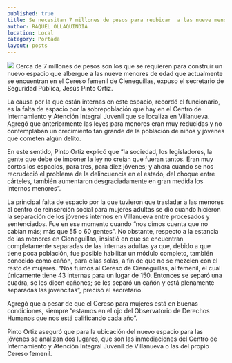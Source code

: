 ```yaml
---
published: true
title: Se necesitan 7 millones de pesos para reubicar  a las nueve menores que están en Cieneguillas
author: RAQUEL OLLAQUINDIA
location: Local
category: Portada
layout: posts
---
```


![](http://i.imgur.com/awTEmQFm.jpg)
Cerca de 7 millones de pesos son los que se requieren para construir un nuevo espacio que albergue a las nueve menores de edad que actualmente se encuentran en el Cereso femenil de Cieneguillas, expuso el secretario de Seguridad Pública, Jesús Pinto Ortiz.

La causa por la que están internas en este espacio, recordó el funcionario, es la falta de espacio por la sobrepoblación que hay en el Centro de Internamiento y Atención Integral Juvenil que se localiza en Villanueva.
Agregó que anteriormente las leyes para menores eran muy reducidas y no contemplaban un crecimiento tan grande de la población de niños y jóvenes que cometen algún delito.

En este sentido, Pinto Ortiz explicó que “la sociedad, los legisladores, la gente que debe de imponer la ley no creían que fueran tantos. Eran muy cortos los espacios, para tres, para diez jóvenes; y ahora cuando se nos recrudeció el problema de la delincuencia en el estado, del choque entre cárteles, también aumentaron desgraciadamente en gran medida los internos menores”.

La principal falta de espacio por la que tuvieron que trasladar a las menores al centro de reinserción social para mujeres adultas se dio cuando hicieron la separación de los jóvenes internos en Villanueva entre procesados y sentenciados. Fue en ese momento cuando “nos dimos cuenta que no cabían más; más que 55 o 60 gentes”.
No obstante, respecto a la estancia de las menores en Cieneguillas, insistió en que se encuentran completamente separadas de las internas adultas ya que, debido a que tiene poca población, fue posible habilitar un módulo completo, también conocido como cañón, para ellas solas, a fin de que no se mezclen con el resto de mujeres.
“Nos fuimos al Cereso de Cieneguillas, al femenil, el cual únicamente tiene 43 internas para un lugar de 150. Entonces se separó una cuadra, se les dicen cañones; se les separó un cañón y está plenamente separadas las jovencitas”, precisó el secretario.

Agregó que a pesar de que el Cereso para mujeres está en buenas condiciones, siempre “estamos en el ojo del Observatorio de Derechos Humanos que nos está calificando cada año”.

Pinto Ortiz aseguró que para la ubicación del nuevo espacio para las jóvenes se analizan dos lugares, que son las inmediaciones del Centro de Internamiento y Atención Integral Juvenil de Villanueva o las del propio Cereso femenil.
